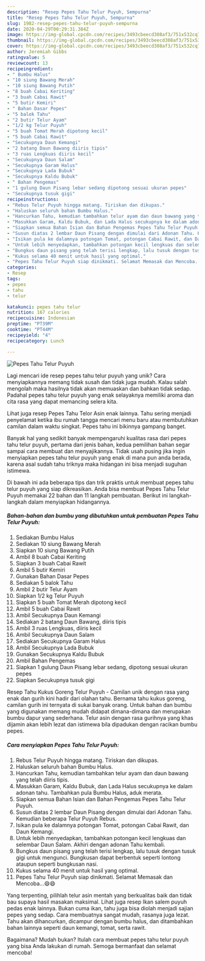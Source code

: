 ```yaml
---
description: "Resep Pepes Tahu Telur Puyuh, Sempurna"
title: "Resep Pepes Tahu Telur Puyuh, Sempurna"
slug: 1982-resep-pepes-tahu-telur-puyuh-sempurna
date: 2020-04-29T00:29:31.384Z
image: https://img-global.cpcdn.com/recipes/3493cbeecd308af3/751x532cq70/pepes-tahu-telur-puyuh-foto-resep-utama.jpg
thumbnail: https://img-global.cpcdn.com/recipes/3493cbeecd308af3/751x532cq70/pepes-tahu-telur-puyuh-foto-resep-utama.jpg
cover: https://img-global.cpcdn.com/recipes/3493cbeecd308af3/751x532cq70/pepes-tahu-telur-puyuh-foto-resep-utama.jpg
author: Jeremiah Gibbs
ratingvalue: 5
reviewcount: 13
recipeingredient:
- " Bumbu Halus"
- "10 siung Bawang Merah"
- "10 siung Bawang Putih"
- "8 buah Cabai Keriting"
- "3 buah Cabai Rawit"
- "5 butir Kemiri"
- " Bahan Dasar Pepes"
- "5 balok Tahu"
- "2 butir Telur Ayam"
- "1/2 kg Telur Puyuh"
- "5 buah Tomat Merah dipotong kecil"
- "5 buah Cabai Rawit"
- "Secukupnya Daun Kemangi"
- "2 batang Daun Bawang diiris tipis"
- "3 ruas Lengkuas diiris kecil"
- "Secukupnya Daun Salam"
- "Secukupnya Garam Halus"
- "Secukupnya Lada Bubuk"
- "Secukupnya Kaldu Bubuk"
- " Bahan Pengemas"
- "1 gulung Daun Pisang lebar sedang dipotong sesuai ukuran pepes"
- "Secukupnya tusuk gigi"
recipeinstructions:
- "Rebus Telur Puyuh hingga matang. Tiriskan dan dikupas."
- "Haluskan seluruh bahan Bumbu Halus."
- "Hancurkan Tahu, kemudian tambahkan telur ayam dan daun bawang yang telah diiris tipis."
- "Masukkan Garam, Kaldu Bubuk, dan Lada Halus secukupnya ke dalam adonan tahu. Tambahkan pula Bumbu Halus, aduk merata."
- "Siapkan semua Bahan Isian dan Bahan Pengemas Pepes Tahu Telur Puyuh."
- "Susun diatas 2 lembar Daun Pisang dengan dimulai dari Adonan Tahu. Kemudian beberapa Telur Puyuh Rebus."
- "Isikan pula ke dalamnya potongan Tomat, potongan Cabai Rawit, dan Daun Kemangi."
- "Untuk lebih menyedapkan, tambahkan potongan kecil lengkuas dan selembar Daun Salam. Akhiri dengan adonan Tahu kembali."
- "Bungkus daun pisang yang telah terisi lengkap, lalu tusuk dengan tusuk gigi untuk mengunci. Bungkusan dapat berbentuk seperti lontong ataupun seperti bungkusan nasi."
- "Kukus selama 40 menit untuk hasil yang optimal."
- "Pepes Tahu Telur Puyuh siap dinikmati. Selamat Memasak dan Mencoba...😄😄"
categories:
- Resep
tags:
- pepes
- tahu
- telur

katakunci: pepes tahu telur 
nutrition: 167 calories
recipecuisine: Indonesian
preptime: "PT39M"
cooktime: "PT44M"
recipeyield: "4"
recipecategory: Lunch

---
```



![Pepes Tahu Telur Puyuh](https://img-global.cpcdn.com/recipes/3493cbeecd308af3/751x532cq70/pepes-tahu-telur-puyuh-foto-resep-utama.jpg)

Lagi mencari ide resep pepes tahu telur puyuh yang unik? Cara menyiapkannya memang tidak susah dan tidak juga mudah. Kalau salah mengolah maka hasilnya tidak akan memuaskan dan bahkan tidak sedap. Padahal pepes tahu telur puyuh yang enak selayaknya memiliki aroma dan cita rasa yang dapat memancing selera kita.

Lihat juga resep Pepes Tahu Telor Asin enak lainnya. Tahu sering menjadi penyelamat ketika ibu rumah tangga mencari menu baru atau membutuhkan camilan dalam waktu singkat. Pepes tahu ini bikinnya gampang banget.

Banyak hal yang sedikit banyak mempengaruhi kualitas rasa dari pepes tahu telur puyuh, pertama dari jenis bahan, kedua pemilihan bahan segar sampai cara membuat dan menyajikannya. Tidak usah pusing jika ingin menyiapkan pepes tahu telur puyuh yang enak di mana pun anda berada, karena asal sudah tahu triknya maka hidangan ini bisa menjadi suguhan istimewa.


Di bawah ini ada beberapa tips dan trik praktis untuk membuat pepes tahu telur puyuh yang siap dikreasikan. Anda bisa membuat Pepes Tahu Telur Puyuh memakai 22 bahan dan 11 langkah pembuatan. Berikut ini langkah-langkah dalam menyiapkan hidangannya.

<!--inarticleads1-->

##### Bahan-bahan dan bumbu yang dibutuhkan untuk pembuatan Pepes Tahu Telur Puyuh:

1. Sediakan  Bumbu Halus
1. Sediakan 10 siung Bawang Merah
1. Siapkan 10 siung Bawang Putih
1. Ambil 8 buah Cabai Keriting
1. Siapkan 3 buah Cabai Rawit
1. Ambil 5 butir Kemiri
1. Gunakan  Bahan Dasar Pepes
1. Sediakan 5 balok Tahu
1. Ambil 2 butir Telur Ayam
1. Siapkan 1/2 kg Telur Puyuh
1. Siapkan 5 buah Tomat Merah dipotong kecil
1. Ambil 5 buah Cabai Rawit
1. Ambil Secukupnya Daun Kemangi
1. Sediakan 2 batang Daun Bawang, diiris tipis
1. Ambil 3 ruas Lengkuas, diiris kecil
1. Ambil Secukupnya Daun Salam
1. Sediakan Secukupnya Garam Halus
1. Ambil Secukupnya Lada Bubuk
1. Gunakan Secukupnya Kaldu Bubuk
1. Ambil  Bahan Pengemas
1. Siapkan 1 gulung Daun Pisang lebar sedang, dipotong sesuai ukuran pepes
1. Siapkan Secukupnya tusuk gigi


Resep Tahu Kukus Goreng Telur Puyuh - Camilan unik dengan rasa yang enak dan gurih kini hadir dari olahan tahu. Bernama tahu kukus goreng, camilan gurih ini ternyata di sukai banyak orang. Untuk bahan dan bumbu yang digunakan memang mudah didapat dimana-dimana dan merupakan bumbu dapur yang sederhana. Telur asin dengan rasa gurihnya yang khas dijamin akan lebih lezat dan istimewa bila dipadukan dengan racikan bumbu pepes. 

<!--inarticleads2-->

##### Cara menyiapkan Pepes Tahu Telur Puyuh:

1. Rebus Telur Puyuh hingga matang. Tiriskan dan dikupas.
1. Haluskan seluruh bahan Bumbu Halus.
1. Hancurkan Tahu, kemudian tambahkan telur ayam dan daun bawang yang telah diiris tipis.
1. Masukkan Garam, Kaldu Bubuk, dan Lada Halus secukupnya ke dalam adonan tahu. Tambahkan pula Bumbu Halus, aduk merata.
1. Siapkan semua Bahan Isian dan Bahan Pengemas Pepes Tahu Telur Puyuh.
1. Susun diatas 2 lembar Daun Pisang dengan dimulai dari Adonan Tahu. Kemudian beberapa Telur Puyuh Rebus.
1. Isikan pula ke dalamnya potongan Tomat, potongan Cabai Rawit, dan Daun Kemangi.
1. Untuk lebih menyedapkan, tambahkan potongan kecil lengkuas dan selembar Daun Salam. Akhiri dengan adonan Tahu kembali.
1. Bungkus daun pisang yang telah terisi lengkap, lalu tusuk dengan tusuk gigi untuk mengunci. Bungkusan dapat berbentuk seperti lontong ataupun seperti bungkusan nasi.
1. Kukus selama 40 menit untuk hasil yang optimal.
1. Pepes Tahu Telur Puyuh siap dinikmati. Selamat Memasak dan Mencoba...😄😄


Yang terpenting, pilihlah telur asin mentah yang berkualitas baik dan tidak bau supaya hasil masakan maksimal. Lihat juga resep Ikan salem puyuh pedas enak lainnya. Bukan cuma ikan, tahu juga bisa diolah menjadi sajian pepes yang sedap. Cara membuatnya sangat mudah, rasanya juga lezat. Tahu akan dihancurkan, dicampur dengan bumbu halus, dan ditambahkan bahan lainnya seperti daun kemangi, tomat, serta rawit. 

Bagaimana? Mudah bukan? Itulah cara membuat pepes tahu telur puyuh yang bisa Anda lakukan di rumah. Semoga bermanfaat dan selamat mencoba!
